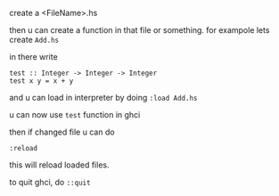 create a \<FileName\>.hs

then u can create a function in that file or something. for exampole lets create `Add.hs`

in there write
```
test :: Integer -> Integer -> Integer
test x y = x + y 
```

and u can load in interpreter by doing
`:load Add.hs`

u can now use `test` function in ghci

then if changed file u can do

`:reload`

this will reload loaded files.

to quit ghci, do `::quit`